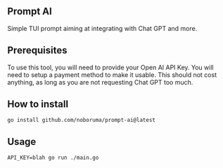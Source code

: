 ## Prompt AI

Simple TUI prompt aiming at integrating with Chat GPT and more.

## Prerequisites

To use this tool, you will need to provide your Open AI API Key.
You will need to setup a payment method to make it usable.
This should not cost anything, as long as you are not requesting Chat GPT too much.

## How to install

```
go install github.com/noboruma/prompt-ai@latest
```

## Usage

```
API_KEY=blah go run ./main.go
```
